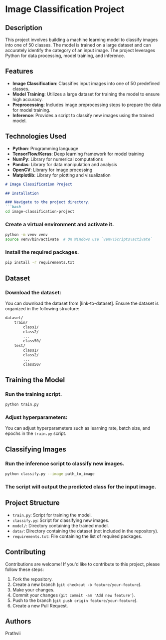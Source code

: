 # Image Classification Project

## Description

This project involves building a machine learning model to classify images into one of 50 classes. The model is trained on a large dataset and can accurately identify the category of an input image. The project leverages Python for data processing, model training, and inference.

## Features

- **Image Classification**: Classifies input images into one of 50 predefined classes.
- **Model Training**: Utilizes a large dataset for training the model to ensure high accuracy.
- **Preprocessing**: Includes image preprocessing steps to prepare the data for model training.
- **Inference**: Provides a script to classify new images using the trained model.

## Technologies Used

- **Python**: Programming language
- **TensorFlow/Keras**: Deep learning framework for model training
- **NumPy**: Library for numerical computations
- **Pandas**: Library for data manipulation and analysis
- **OpenCV**: Library for image processing
- **Matplotlib**: Library for plotting and visualization


```markdown
# Image Classification Project

## Installation

### Navigate to the project directory.
```bash
cd image-classification-project
```

### Create a virtual environment and activate it.
```bash
python -m venv venv
source venv/bin/activate  # On Windows use `venv\Scripts\activate`
```

### Install the required packages.
```bash
pip install -r requirements.txt
```

## Dataset

### Download the dataset:
You can download the dataset from [link-to-dataset]. Ensure the dataset is organized in the following structure:
```bash
dataset/
    train/
        class1/
        class2/
        ...
        class50/
    test/
        class1/
        class2/
        ...
        class50/
```

## Training the Model

### Run the training script.
```bash
python train.py
```

### Adjust hyperparameters:
You can adjust hyperparameters such as learning rate, batch size, and epochs in the `train.py` script.

## Classifying Images

### Run the inference script to classify new images.
```bash
python classify.py --image path_to_image
```

### The script will output the predicted class for the input image.

## Project Structure

- `train.py`: Script for training the model.
- `classify.py`: Script for classifying new images.
- `model/`: Directory containing the trained model.
- `data/`: Directory containing the dataset (not included in the repository).
- `requirements.txt`: File containing the list of required packages.

## Contributing

Contributions are welcome! If you'd like to contribute to this project, please follow these steps:

1. Fork the repository.
2. Create a new branch (`git checkout -b feature/your-feature`).
3. Make your changes.
4. Commit your changes (`git commit -am 'Add new feature'`).
5. Push to the branch (`git push origin feature/your-feature`).
6. Create a new Pull Request.

## Authors

Prathvii
```

